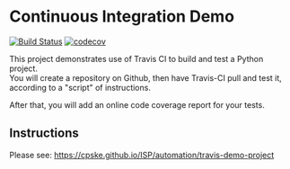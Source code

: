 Continuous Integration Demo
============================

[![Build Status](https://travis-ci.com/toey10112/demo-pyci.svg?branch=master)](https://travis-ci.com/toey10112/demo-pyci) 
[![codecov](https://codecov.io/gh/toey10112/demo-pyci/branch/master/graph/badge.svg)](https://codecov.io/gh/toey10112/demo-pyci)


This project demonstrates use of Travis CI to build and test a Python project.  
You will create a repository on Github, then have Travis-CI pull and test it,
according to a "script" of instructions.

After that, you will add an online code coverage report for your tests.

## Instructions

Please see: https://cpske.github.io/ISP/automation/travis-demo-project

